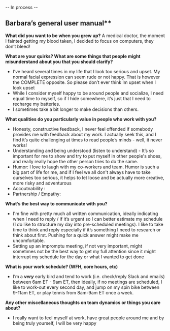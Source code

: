 -- In process --

## Barbara’s general user manual**

**What did you want to be when you grew up?**
A medical doctor, the moment I fainted getting my blood taken, I decided to focus on computers, they don’t bleed!

**What are your quirks? What are some things that people might misunderstand about you that you should clarify?**
- I’ve heard several times in my life that I look too serious and upset. My normal facial expression can seem rude or not happy. That is however the COMPLETE opposite. So please don’t ever think Im upset when I look upset
- While I consider myself happy to be around people and socialize, I need equal time to myself, so if I hide somewhere, it’s just that I need to recharge my batteries.
- I sometimes take a bit longer to make decisions than others.

**What qualities do you particularly value in people who work with you?**
- Honesty, constructive feedback, I never feel offended if somebody provides me with feedback about my work. I actually seek this, and I find it’s quite challenging at times to read people’s minds - well, it never works!
- Understanding and being understood (listen to understand) - It’s so important for me to show and try to put myself in other people's shoes, and really really hope the other person tries to do the same.
- Humor: I love to laugh with my co-workers and team. Humor is such a big part of life for me, and if I feel we all don't always have to take ourselves too serious, it helps to let loose and be actually more creative, more risky and adventurous
- Accoutnability :
- Partnership / Empathy:

**What’s the best way to communicate with you?**
- I'm fine with pretty much all written communication, ideally indicating when I need to reply / if it’s urgent so I can better estimate my schedule (I do like to structure my day into pre-scheduled meetings). I like to take time to think and reply especially if it’s something I need to research or think about first. Pushing for a quick answer might make me uncomfortable.
- Setting up an impromptu meeting, if not very important, might sometimes not be the best way to get my full attention since it might interrupt my schedule for the day or what I wanted to get done

**What is your work schedule? (WFH, core hours, etc)**

- I’m a ***very*** early bird and tend to work (i.e. check/reply Slack and emails) between 6am ET - 9am ET, then ideally, if no meetings are scheduled, I like to work-out every second day, and jump on my spin bike between 9-11am ET, or play tennis from 8am-9am ET once a week.

**Any other miscellaneous thoughts on team dynamics or things you care about?**

- I really want to feel myself at work, have great people around me and by being truly yourself, I will be very happy